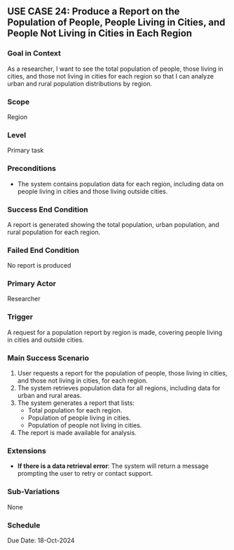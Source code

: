 ## USE CASE 24: Produce a Report on the Population of People, People Living in Cities, and People Not Living in Cities in Each Region

### Goal in Context

As a researcher, I want to see the total population of people, those living in cities, and those not living in cities
for each region so that I can analyze urban and rural population distributions by region.

### Scope

Region

### Level

Primary task

### Preconditions

- The system contains population data for each region, including data on people living in cities and those
  living outside cities.

### Success End Condition

A report is generated showing the total population, urban population, and rural population for each region.

### Failed End Condition

No report is produced

### Primary Actor

Researcher

### Trigger

A request for a population report by region is made, covering people living in cities and outside cities.

### Main Success Scenario

1. User requests a report for the population of people, those living in cities, and those not living in cities, for each
   region.
2. The system retrieves population data for all regions, including data for urban and rural areas.
3. The system generates a report that lists:
    - Total population for each region.
    - Population of people living in cities.
    - Population of people not living in cities.
4. The report is made available for analysis.

### Extensions

- **If there is a data retrieval error**: The system will return a message prompting the user to retry or contact
  support.

### Sub-Variations

None

### Schedule

Due Date: 18-Oct-2024
